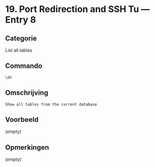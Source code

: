 # 19. Port Redirection and SSH Tu — Entry 8

## Categorie

List all tables

## Commando

```
\dt
```

## Omschrijving

```
Show all tables from the current database
```

## Voorbeeld

_(empty)_

## Opmerkingen

_(empty)_


